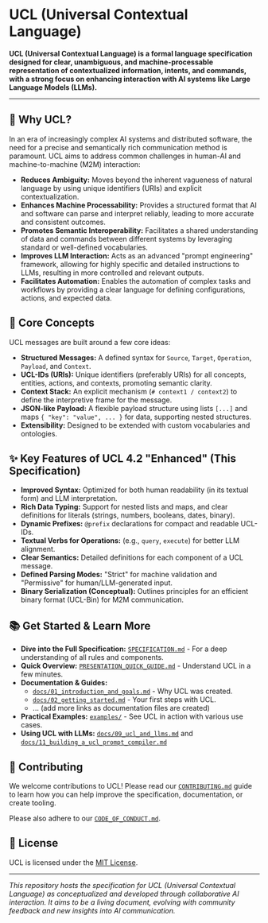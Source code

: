 # UCL (Universal Contextual Language)

**UCL (Universal Contextual Language) is a formal language specification designed for clear, unambiguous, and machine-processable representation of contextualized information, intents, and commands, with a strong focus on enhancing interaction with AI systems like Large Language Models (LLMs).**

---

## 🌟 Why UCL?

In an era of increasingly complex AI systems and distributed software, the need for a precise and semantically rich communication method is paramount. UCL aims to address common challenges in human-AI and machine-to-machine (M2M) interaction:

*   **Reduces Ambiguity:** Moves beyond the inherent vagueness of natural language by using unique identifiers (URIs) and explicit contextualization.
*   **Enhances Machine Processability:** Provides a structured format that AI and software can parse and interpret reliably, leading to more accurate and consistent outcomes.
*   **Promotes Semantic Interoperability:** Facilitates a shared understanding of data and commands between different systems by leveraging standard or well-defined vocabularies.
*   **Improves LLM Interaction:** Acts as an advanced "prompt engineering" framework, allowing for highly specific and detailed instructions to LLMs, resulting in more controlled and relevant outputs.
*   **Facilitates Automation:** Enables the automation of complex tasks and workflows by providing a clear language for defining configurations, actions, and expected data.

## 🚀 Core Concepts

UCL messages are built around a few core ideas:

*   **Structured Messages:** A defined syntax for `Source`, `Target`, `Operation`, `Payload`, and `Context`.
*   **UCL-IDs (URIs):** Unique identifiers (preferably URIs) for all concepts, entities, actions, and contexts, promoting semantic clarity.
*   **Context Stack:** An explicit mechanism (`# context1 / context2`) to define the interpretive frame for the message.
*   **JSON-like Payload:** A flexible payload structure using lists `[...]` and maps `{ "key": "value", ... }` for data, supporting nested structures.
*   **Extensibility:** Designed to be extended with custom vocabularies and ontologies.

## ✨ Key Features of UCL 4.2 "Enhanced" (This Specification)

*   **Improved Syntax:** Optimized for both human readability (in its textual form) and LLM interpretation.
*   **Rich Data Typing:** Support for nested lists and maps, and clear definitions for literals (strings, numbers, booleans, dates, binary).
*   **Dynamic Prefixes:** `@prefix` declarations for compact and readable UCL-IDs.
*   **Textual Verbs for Operations:** (e.g., `query`, `execute`) for better LLM alignment.
*   **Clear Semantics:** Detailed definitions for each component of a UCL message.
*   **Defined Parsing Modes:** "Strict" for machine validation and "Permissive" for human/LLM-generated input.
*   **Binary Serialization (Conceptual):** Outlines principles for an efficient binary format (UCL-Bin) for M2M communication.

## 📚 Get Started & Learn More

*   **Dive into the Full Specification:** [`SPECIFICATION.md`](./SPECIFICATION.md) - For a deep understanding of all rules and components.
*   **Quick Overview:** [`PRESENTATION_QUICK_GUIDE.md`](./PRESENTATION_QUICK_GUIDE.md) - Understand UCL in a few minutes.
*   **Documentation & Guides:**
    *   [`docs/01_introduction_and_goals.md`](./docs/01_introduction_and_goals.md) - Why UCL was created.
    *   [`docs/02_getting_started.md`](./docs/02_getting_started.md) - Your first steps with UCL.
    *   ... (add more links as documentation files are created)
*   **Practical Examples:** [`examples/`](./examples/) - See UCL in action with various use cases.
*   **Using UCL with LLMs:** [`docs/09_ucl_and_llms.md`](./docs/09_ucl_and_llms.md) and [`docs/11_building_a_ucl_prompt_compiler.md`](./docs/11_building_a_ucl_prompt_compiler.md)

## 🤝 Contributing

We welcome contributions to UCL! Please read our [`CONTRIBUTING.md`](./CONTRIBUTING.md) guide to learn how you can help improve the specification, documentation, or create tooling.

Please also adhere to our [`CODE_OF_CONDUCT.md`](./CODE_OF_CONDUCT.md).

## 📝 License

UCL is licensed under the [MIT License](./LICENSE).

---

*This repository hosts the specification for UCL (Universal Contextual Language) as conceptualized and developed through collaborative AI interaction. It aims to be a living document, evolving with community feedback and new insights into AI communication.*
